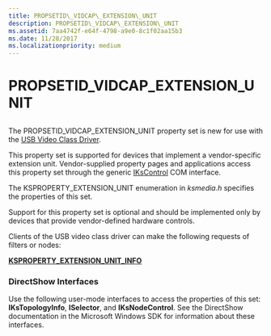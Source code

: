 ```yaml
---
title: PROPSETID\_VIDCAP\_EXTENSION\_UNIT
description: PROPSETID\_VIDCAP\_EXTENSION\_UNIT
ms.assetid: 7aa4742f-e64f-4798-a9e0-8c1f02aa15b3
ms.date: 11/28/2017
ms.localizationpriority: medium
---
```


# PROPSETID\_VIDCAP\_EXTENSION\_UNIT


## <span id="ddk_propsetid_vidcap_extension_unit_ks"></span><span id="DDK_PROPSETID_VIDCAP_EXTENSION_UNIT_KS"></span>


The PROPSETID\_VIDCAP\_EXTENSION\_UNIT property set is new for use with the [USB Video Class Driver](https://msdn.microsoft.com/library/windows/hardware/ff568649).

This property set is supported for devices that implement a vendor-specific extension unit. Vendor-supplied property pages and applications access this property set through the generic [IKsControl](https://msdn.microsoft.com/library/windows/hardware/ff559766) COM interface.

The KSPROPERTY\_EXTENSION\_UNIT enumeration in *ksmedia.h* specifies the properties of this set.

Support for this property set is optional and should be implemented only by devices that provide vendor-defined hardware controls.

Clients of the USB video class driver can make the following requests of filters or nodes:

[**KSPROPERTY\_EXTENSION\_UNIT\_INFO**](ksproperty-extension-unit-info.md)

### <span id="directshow_interfaces"></span><span id="DIRECTSHOW_INTERFACES"></span>DirectShow Interfaces

Use the following user-mode interfaces to access the properties of this set: **IKsTopologyInfo**, **ISelector**, and **IKsNodeControl**. See the DirectShow documentation in the Microsoft Windows SDK for information about these interfaces.

 

 





